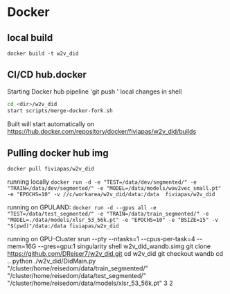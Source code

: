 # Docker
## local build
`docker build -t w2v_did`

## CI/CD hub.docker
Starting Docker hub pipeline
'git push ' local changes
in shell
```bash
cd <dir>/w2v_did
start scripts/merge-docker-fork.sh
```
Built will start automatically on https://hub.docker.com/repository/docker/fiviapas/w2v_did/builds

## Pulling docker hub img
`docker pull fiviapas/w2v_did`

running locally
`docker run -d -e "TEST=/data/dev/segmented/" -e "TRAIN=/data/dev/segmented/" -e "MODEL=/data/models/wav2vec_small.pt" -e "EPOCHS=10" -v //c/workarea/w2v_did/data:/data  fiviapas/w2v_did`

running on GPULAND:
`docker run -d --gpus all -e "TEST=/data/test_segmented/" -e "TRAIN=/data/train_segmented/" -e "MODEL=./data/models/xlsr_53_56k.pt" -e "EPOCHS=10" -e "BSIZE=15" -v "$(pwd)"/data:/data fiviapas/w2v_did`


running on GPU-Cluster
srun --pty --ntasks=1 --cpus-per-task=4 --mem=16G --gres=gpu:1 singularity shell w2v_did_wandb.simg
git clone https://github.com/DReiser7/w2v_did.git
cd w2v_did
git checkout wandb
cd ..
python ./w2v_did/DidMain.py  "/cluster/home/reisedom/data/train_segmented/" "/cluster/home/reisedom/data/test_segmented/" "/cluster/home/reisedom/data/models/xlsr_53_56k.pt" 3 2